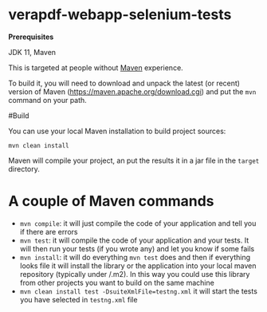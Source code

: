 # verapdf-webapp-selenium-tests

**Prerequisites**

JDK 11, Maven

This is targeted at people without [Maven](https://maven.apache.org/) experience.

To build it, you will need to download and unpack the latest (or recent) version of Maven (https://maven.apache.org/download.cgi)
and put the `mvn` command on your path.

#Build

You can use your local Maven installation to build project sources:
```
mvn clean install
```

Maven will compile your project, an put the results it in a jar file in the `target` directory.

# A couple of Maven commands

* `mvn compile`: it will just compile the code of your application and tell you if there are errors
* `mvn test`: it will compile the code of your application and your tests. It will then run your tests (if you wrote any) and let you know if some fails
* `mvn install`: it will do everything `mvn test` does and then if everything looks file it will install the library or the application into your local maven repository (typically under <USER FOLDER>/.m2). In this way you could use this library from other projects you want to build on the same machine
* `mvn clean install test -DsuiteXmlFile=testng.xml` it will start the tests you have selected in `testng.xml` file
